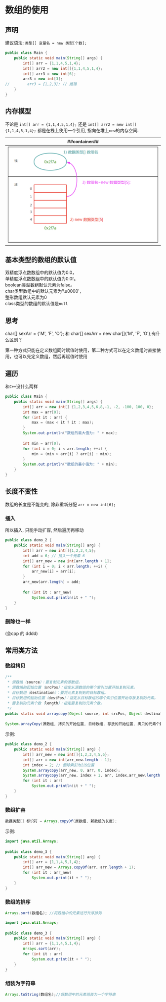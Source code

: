 # 数组的使用
## 声明

建议语法: `类型[] 变量名 = new 类型[个数];`

```java
public class Main {
    public static void main(String[] args) {
        int[] arr = {1,1,4,5,1,4};
        int[] arr2 = new int[]{1,1,4,5,1,4};
        int[] arr3 = new int[6];
        arr3 = new int[3];
//        arr3 = {1,2,3}; // 报错
    }
}
```

## 内存模型
不论是 `int[] arr = {1,1,4,5,1,4};` 还是 `int[] arr2 = new int[]{1,1,4,5,1,4};` 都是在栈上使用一个引用, 指向在堆上`new`的内存空间.

| ##container## |
|:--:|
|![Clip_2024-02-21_20-07-09.png ##w800##](./Clip_2024-02-21_20-07-09.png)|

## 基本类型的数组的默认值
双精度浮点数数组中的默认值为0.0，<br>
单精度浮点数数组中的默认值为0.0f。<br>
boolean类型数组默认元素为false。<br>
char类型数组中的默认元素为'\u0000'，<br>
整形数组默认元素为0<br>
class类型的数组的默认值是`null`

## 思考 
char[] sexArr = {'M', 'F', 'O'}; 和 char[] sexArr = new char[]{'M', 'F', 'O'};有什么区别？

第一种方式只能在定义数组同时赋值时使用，第二种方式可以在定义数组时直接使用，也可以先定义数组，然后再赋值时使用

## 遍历

和`C++`没什么两样

```java
public class Main {
    public static void main(String[] args) {
        int[] arr = new int[] {1,2,3,4,5,6,8,-1, -2, -100, 100, 0};
        int max = arr[0];
        for (int it : arr) {
            max = (max < it ? it : max);
        }
        System.out.println("数组的最大值为: " + max);

        int min = arr[0];
        for (int i = 0; i < arr.length; ++i) {
            min = (min > arr[i] ? arr[i] : min);
        }
        System.out.println("数组的最小值为: " + min);
    }
}
```

## 长度不变性
数组的长度是不能变的, 除非重新分配 `arr = new int[6];`

### 插入
所以插入, 只能手动扩容, 然后遍历再移动

```java
public class demo_2 {
    public static void main(String[] arg) {
        int[] arr = new int[]{1,2,3,4,5};
        int add = 6; // 插入一个元素 6
        int[] arr_new = new int[arr.length + 1];
        for (int i = 0; i < arr.length; ++i) {
            arr_new[i] = arr[i];
        }
        arr_new[arr.length] = add;

        for (int it : arr_new)
            System.out.println(it + " ");
    }
}
```


### 删除也一样
(会cpp 的 dddd)

## 常用类方法
### 数组拷贝

```java
/**
 * 源数组（source）：要复制元素的源数组。
 * 源数组的起始位置（srcPos）：指定从源数组的哪个索引位置开始复制元素。
 * 目标数组（destination）：要将元素复制到的目标数组。
 * 目标数组的起始位置（destPos）：指定从目标数组的哪个索引位置开始存放复制的元素。
 * 要复制的元素个数（length）：指定要复制的元素个数。
 */
public static void arraycopy(Object source, int srcPos, Object destination, int destPos, int length)

System.arrayCopy(源数组, 拷贝的开始位置, 目标数组, 存放的开始位置, 拷贝的元素个数);
```

示例:
```java
public class demo_2 {
    public static void main(String[] arg) {
        int[] arr_new = new int[]{1,2,3,4,5,6};
        int[] arr = new int[arr_new.length - 1];
        int index = 2; // 删除索引为2的位置
        System.arraycopy(arr_new, 0, arr, 0, index);
        System.arraycopy(arr_new, index + 1, arr, index,arr_new.length - (index + 1));
        for (int it : arr)
            System.out.println(it + " ");
    }
}
```

### 数组扩容

```java
数据类型[] 标识符 = Arrays.copyOf(原数组, 新数组的长度);
```

示例:
```java
import java.util.Arrays;

public class demo_3 {
    public static void main(String[] arg) {
        int[] arr = {1,1,4,5,1,4};
        int[] arr_new = Arrays.copyOf(arr, arr.length + 1);
        for (int it : arr_new)
            System.out.print(it + " ");
    }
}
```

### 数组的排序

```java
Arrays.sort(数组名); //将数组中的元素进行升序排列
```

```java
import java.util.Arrays;

public class demo_3 {
    public static void main(String[] arg) {
        int[] arr = {1,1,4,5,1,4};
        Arrays.sort(arr);
        for (int it : arr)
            System.out.print(it + " ");
    }
}
```

### 组装为字符串

```java
Arrays.toString(数组名);//将数组中的元素组装为一个字符串
```